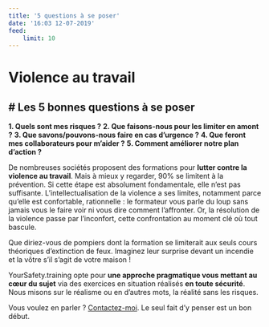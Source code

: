 ```yaml
---
title: '5 questions à se poser'
date: '16:03 12-07-2019'
feed:
    limit: 10
---
```


# Violence au travail
## # Les 5 bonnes questions à se poser

**1. Quels sont mes risques ?**
**2. Que faisons-nous pour les limiter en amont ?**
**3. Que savons/pouvons-nous faire en cas d’urgence ?**
**4. Que feront mes collaborateurs pour m’aider ?**
**5. Comment améliorer notre plan d’action ?**


De nombreuses sociétés proposent des formations pour **lutter contre la violence au travail**. Mais à mieux y regarder, 90% se limitent à la prévention. Si cette étape est absolument fondamentale, elle n’est pas suffisante. L’intellectualisation de la violence a ses limites, notamment parce qu’elle est confortable, rationnelle : le formateur vous parle du loup sans jamais vous le faire voir ni vous dire comment l’affronter. Or, la résolution de la violence passe par l’inconfort, cette confrontation au moment clé où tout bascule.

Que diriez-vous de pompiers dont la formation se limiterait aux seuls cours théoriques d’extinction de feux. Imaginez leur surprise devant un incendie et la vôtre s’il s’agit de votre maison !

YourSafety.training opte pour **une approche pragmatique vous mettant au cœur du sujet** via des exercices en situation réalisés **en toute sécurité**. Nous misons sur le réalisme ou en d’autres mots, la réalité sans les risques.

Vous voulez en parler ? [Contactez-moi](mailto:bluecells@gmail.com).
Le seul fait d’y penser est un bon début. 
